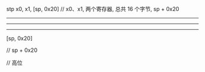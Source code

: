 stp x0, x1, [sp, 0x20]           // x0、x1, 两个寄存器, 总共 16 个字节,   sp + 0x20


<hr>

<hr>


<hr>



[sp, 0x20]    


//    sp + 0x20

//    高位